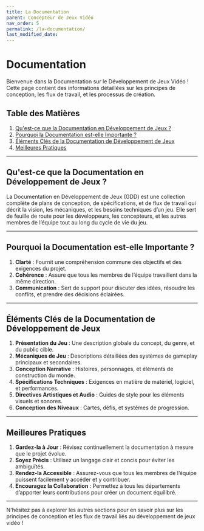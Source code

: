 ```yaml
---
title: La Documentation  
parent: Concepteur de Jeux Vidéo  
nav_order: 5  
permalink: /la-documentation/
last_modified_date:
---
```


# Documentation  

Bienvenue dans la Documentation sur le Développement de Jeux Vidéo ! Cette page contient des informations détaillées sur les principes de conception, les flux de travail, et les processus de création.  

## Table des Matières  
1. [Qu'est-ce que la Documentation en Développement de Jeux ?](#quest-ce-que-la-documentation-en-developpement-de-jeux)  
2. [Pourquoi la Documentation est-elle Importante ?](#pourquoi-la-documentation-est-elle-importante)  
3. [Éléments Clés de la Documentation de Développement de Jeux](#elements-cles-de-la-documentation-de-developpement-de-jeux)  
4. [Meilleures Pratiques](#meilleures-pratiques)  

---

## Qu'est-ce que la Documentation en Développement de Jeux ?  

La Documentation en Développement de Jeux (GDD) est une collection complète de plans de conception, de spécifications, et de flux de travail qui décrit la vision, les mécaniques, et les besoins techniques d’un jeu. Elle sert de feuille de route pour les développeurs, les concepteurs, et les autres membres de l’équipe tout au long du cycle de vie du jeu.  

---

## Pourquoi la Documentation est-elle Importante ?  

1. **Clarté** : Fournit une compréhension commune des objectifs et des exigences du projet.  
2. **Cohérence** : Assure que tous les membres de l’équipe travaillent dans la même direction.  
3. **Communication** : Sert de support pour discuter des idées, résoudre les conflits, et prendre des décisions éclairées.  

---

## Éléments Clés de la Documentation de Développement de Jeux  

1. **Présentation du Jeu** : Une description globale du concept, du genre, et du public cible.  
2. **Mécaniques de Jeu** : Descriptions détaillées des systèmes de gameplay principaux et secondaires.  
3. **Conception Narrative** : Histoires, personnages, et éléments de construction du monde.  
4. **Spécifications Techniques** : Exigences en matière de matériel, logiciel, et performances.  
5. **Directives Artistiques et Audio** : Guides de style pour les éléments visuels et sonores.  
6. **Conception des Niveaux** : Cartes, défis, et systèmes de progression.  

---

## Meilleures Pratiques  

1. **Gardez-la à Jour** : Révisez continuellement la documentation à mesure que le projet évolue.  
2. **Soyez Précis** : Utilisez un langage clair et concis pour éviter les ambiguïtés.  
3. **Rendez-la Accessible** : Assurez-vous que tous les membres de l’équipe puissent facilement y accéder et y contribuer.  
4. **Encouragez la Collaboration** : Permettez à tous les départements d’apporter leurs contributions pour créer un document équilibré.  

---

N'hésitez pas à explorer les autres sections pour en savoir plus sur les principes de conception et les flux de travail liés au développement de jeux vidéo !  
